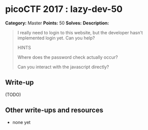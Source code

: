 # picoCTF 2017 : lazy-dev-50

**Category:** Master
**Points:** 50
**Solves:** 
**Description:**

> I really need to login to this website, but the developer hasn't implemented login yet. Can you help?
> 
> 
>  HINTS
> 
> Where does the password check actually occur?
> 
> Can you interact with the javascript directly?


## Write-up

(TODO)

## Other write-ups and resources

* none yet
